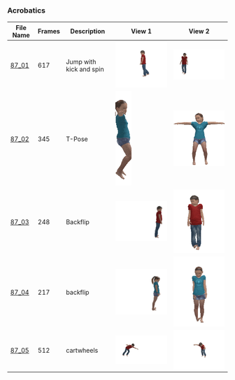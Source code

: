 ### Acrobatics
|File Name|Frames|Description|View 1|View 2|
|-|-|-|-|-|
|[87_01](https://github.com/Shriinivas/cmubvh/raw/main/Sequence-086-094/87/Data/87_01.zip)|617|Jump with kick and spin|<img src="https://github.com/Shriinivas/cmubvhgifs/blob/main/Sequence-086-094/87/87_01_0.gif"/>|<img src="https://github.com/Shriinivas/cmubvhgifs/blob/main/Sequence-086-094/87/87_01_1.gif"/>|
|[87_02](https://github.com/Shriinivas/cmubvh/raw/main/Sequence-086-094/87/Data/87_02.zip)|345|T-Pose|<img src="https://github.com/Shriinivas/cmubvhgifs/blob/main/Sequence-086-094/87/87_02_0.gif"/>|<img src="https://github.com/Shriinivas/cmubvhgifs/blob/main/Sequence-086-094/87/87_02_1.gif"/>|
|[87_03](https://github.com/Shriinivas/cmubvh/raw/main/Sequence-086-094/87/Data/87_03.zip)|248|Backflip|<img src="https://github.com/Shriinivas/cmubvhgifs/blob/main/Sequence-086-094/87/87_03_0.gif"/>|<img src="https://github.com/Shriinivas/cmubvhgifs/blob/main/Sequence-086-094/87/87_03_1.gif"/>|
|[87_04](https://github.com/Shriinivas/cmubvh/raw/main/Sequence-086-094/87/Data/87_04.zip)|217|backflip|<img src="https://github.com/Shriinivas/cmubvhgifs/blob/main/Sequence-086-094/87/87_04_0.gif"/>|<img src="https://github.com/Shriinivas/cmubvhgifs/blob/main/Sequence-086-094/87/87_04_1.gif"/>|
|[87_05](https://github.com/Shriinivas/cmubvh/raw/main/Sequence-086-094/87/Data/87_05.zip)|512|cartwheels|<img src="https://github.com/Shriinivas/cmubvhgifs/blob/main/Sequence-086-094/87/87_05_0.gif"/>|<img src="https://github.com/Shriinivas/cmubvhgifs/blob/main/Sequence-086-094/87/87_05_1.gif"/>|
